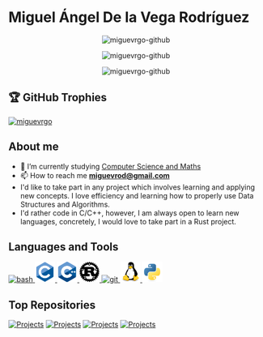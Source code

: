 # Miguel Ángel De la Vega Rodríguez
<p align="center"> 
  <img src="http://github-readme-streak-stats.herokuapp.com?user=Miguevrgo&theme=tokyonight&date_format=M%20j%5B%2C%20Y%5D" alt="miguevrgo-github" />
</p>
<p align="center"> 
  <img src="https://github-readme-stats.vercel.app/api?username=Miguevrgo&show_icons=true&theme=tokyonight" alt="miguevrgo-github" />
</p>
<p align="center"> 
  <img src="https://github-readme-stats.vercel.app/api/top-langs/?username=Miguevrgo&layout=compact&theme=tokyonight" alt="miguevrgo-github" />
</p>

## 🏆 GitHub Trophies

<p align="left"> <a href="https://github.com/ryo-ma/github-profile-trophy"><img src="https://github-profile-trophy.vercel.app/?username=miguevrgo&theme=onedark" alt="miguevrgo" /></a> </p>

## About me
  - 🔭 I’m currently studying [Computer Science and Maths](https://www.ugr.es/estudiantes/grados/grado-ingenieria-informatica-matematicas)
  - 📫 How to reach me **miguevrod@gmail.com**
  - I'd like to take part in any project which involves learning and applying new concepts. I love efficiency and learning how to properly use Data Structures and Algorithms.
  - I'd rather code in C/C++, however, I am always open to learn new languages, concretely, I would love to take part in a Rust project.

## Languages and Tools

<p align="left">
  <a href="https://www.gnu.org/software/bash/" target="_blank" rel="noreferrer"> <img src="https://www.vectorlogo.zone/logos/gnu_bash/gnu_bash-icon.svg" alt="bash" width="40" height="40"/> </a> 
  <a href="https://www.cprogramming.com/" target="_blank" rel="noreferrer"> <img src="https://raw.githubusercontent.com/devicons/devicon/master/icons/c/c-original.svg" alt="c" width="40" height="40"/> </a> 
  <a href="https://www.w3schools.com/cpp/" target="_blank" rel="noreferrer"> <img src="https://raw.githubusercontent.com/devicons/devicon/master/icons/cplusplus/cplusplus-original.svg" alt="c++" width="40" height="40"/> </a> 
  <a href="https://www.rust-lang.org/es" target="_blank" rel="noreferrer"> <img src="https://github.com/devicons/devicon/blob/master/icons/rust/rust-original.svg" alt="rust" width="40" height="40"/> </a>
  <a href="https://git-scm.com/" target="_blank" rel="noreferrer"> <img src="https://www.vectorlogo.zone/logos/git-scm/git-scm-icon.svg" alt="git" width="40" height="40"/> </a> 
  <a href="https://www.linux.org/" target="_blank" rel="noreferrer"> <img src="https://raw.githubusercontent.com/devicons/devicon/master/icons/linux/linux-original.svg" alt="linux" width="40" height="40"/> </a> 
  <a href="https://www.python.org" target="_blank" rel="noreferrer"> <img src="https://raw.githubusercontent.com/devicons/devicon/master/icons/python/python-original.svg" alt="python" width="40" height="40"/> </a> 

</p>

## Top Repositories

[![Projects](https://github-readme-stats.vercel.app/api/pin/?username=miguevrgo&repo=AdvCode&border_color=7F3FBF&bg_color=0D1117&title_color=C9D1D9&text_color=8B949E&icon_color=7F3FBF)](https://github.com/Miguevrgo/AdvCode)
[![Projects](https://github-readme-stats.vercel.app/api/pin/?username=miguevrgo&repo=Projects&border_color=7F3FBF&bg_color=0D1117&title_color=C9D1D9&text_color=8B949E&icon_color=7F3FBF)](https://github.com/Miguevrgo/Projects)
[![Projects](https://github-readme-stats.vercel.app/api/pin/?username=miguevrgo&repo=UGR-Code&border_color=7F3FBF&bg_color=0D1117&title_color=C9D1D9&text_color=8B949E&icon_color=7F3FBF)](https://github.com/Miguevrgo/UGR-Code)
[![Projects](https://github-readme-stats.vercel.app/api/pin/?username=miguevrgo&repo=LeetCodeProblems&border_color=7F3FBF&bg_color=0D1117&title_color=C9D1D9&text_color=8B949E&icon_color=7F3FBF)](https://github.com/Miguevrgo/LeetCodeProblems)


